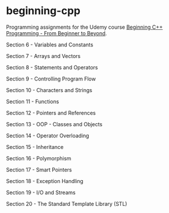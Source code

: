 # beginning-cpp

 Programming assignments for the Udemy course [Beginning C++ Programming - From Beginner to Beyond](https://www.udemy.com/course/beginning-c-plus-plus-programming/?utm_source=adwords&utm_medium=udemyads&utm_campaign=LongTail_la.EN_cc.ROW&utm_content=deal4584&utm_term=_._ag_77879424134_._ad_437497333830_._kw__._de_c_._dm__._pl__._ti_dsa-1007766171312_._li_20236_._pd__._&matchtype=b&gclid=CjwKCAjwydP5BRBREiwA-qrCGoDL0-fwYJG3mSglBJhEjRYcif6MS4nHYTwQHsIoJeCb1WUqib4uAxoCtrsQAvD_BwE).  
 
 Section 6 - Variables and Constants  
 
 Section 7 - Arrays and Vectors  
 
 Section 8 - Statements and Operators  
 
 Section 9 - Controlling Program Flow  
 
 Section 10 - Characters and Strings  
 
 Section 11 - Functions  
 
 Section 12 - Pointers and References  
 
 Section 13 - OOP - Classes and Objects  
 
 Section 14 - Operator Overloading  
 
 Section 15 - Inheritance  
 
 Section 16 - Polymorphism  
 
 Section 17 - Smart Pointers  
 
 Section 18 - Exception Handling  
 
 Section 19 - I/O and Streams  
 
 Section 20 - The Standard Template Library (STL) 
